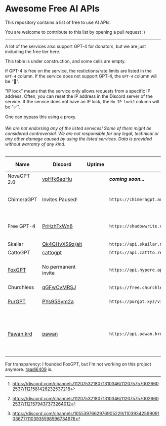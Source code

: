 # Awesome Free AI APIs

This repository contains a list of free to use AI APIs.


You are welcome to contribute to this list by opening a pull request :)

***

A lot of the services also support GPT-4 for donators, but we are just including the free tier here.

This table is under construction, and some cells are empty.

If GPT-4 is free on the service, the restictions/rate limits are listed in the `GPT-4` column. If the service does not support GPT-4, the `GPT-4` column will be "🚫".

"IP lock" means that the service only allows requests from a specific IP address. Often, you can reset the IP address in the Discord server of the service. If the service does not have an IP lock, the `No IP lock?` column will be "✅".

One can bypass this using a proxy.

###### We are not endorsing any of the listed services! Some of them might be considered controversial. We are not responsible for any legal, technical or any other damage caused by using the listed services. Data is provided without warranty of any kind.

| Name                                               | Discord                                                                                  | Uptime | API Endpoint                                                          | GPT-4     | No IP lock? | Rate limits                   | No key required? | Note                                    |
| -------------------------------------------------- | ---------------------------------------------------------------------------------------- | ------ | --------------------------------------------------------------------- | --------- | ----------- | ----------------------------- | ---------------- | --------------------------------------- |
| NovaGPT 2.0                                        | [vpHfk6eqHu](https://discord.gg/vpHfk6eqHu)                                              |        | ***coming soon...***                                                  | ✅        | ✅          |                               | ✅               |                                         |
| ChimeraGPT                                         | Invites Paused!                                                                          |        | `https://chimeragpt.adventblocks.cc/v1`                               | ✅        | ✅          | 40/minute, 40k/day            | ❌               | GPT-4 uses poe.com, quite controversial |
| Free GPT-4                                         | [PrHzhTxWn6](https://discord.gg/PrHzhTxWn6)                                              |        | `https://shadowwrite.com/v1`                                          | 100/3h    | ✅          | GPT-3.5: 500/3h; All: 100/min | ❌               |                                         |
| Skailar                                            | [Qk4QHvXS9z](https://discord.com/invite/Qk4QHvXS9z)/[alt](https://discord.gg/CAPKjGmbVZ) |        | `https://api.skailar.net/v1`                                          | 5/day[^2] | ✅          | 2k/day[^3]                    | ❌               |                                         |
| CattoGPT                                           | [cattogpt](https://discord.gg/cattogpt)                                                  |        | `https://api.cattto.repl.co/v1`                                       | 150       | ❌          | 20k                           | ❌               |                                         |
| [FoxGPT](https://github.com/FoxGPT/gpt)            | No permanent invite                                                                      |        | `https://api.hypere.app`                                              | ❌        | ✅          | 30k/day 2k/h 60/min 5/sec     | ❌               | Frequent issues                         |
| Churchless                                         | [qGFwCvMRSJ](https://discord.gg/qGFwCvMRSJ)                                              |        | `https://free.churchless.tech/v1`/`https://bypass.churchless.tech/v1` | ❌        | ✅          |                               | ❌               |                                         |
| [PurGPT](https://purgpt.xyz/#ratelimits)           | [PYs95Sym2a](https://discord.gg/PYs95Sym2a)                                              |        | `https://purgpt.xyz/v1`                                               | ❌        | ✅          | 10/10 secs 2000/day           | ❌               |                                         |
| [Pawan.krd](https://github.com/PawanOsman/ChatGPT) | [pawan](https://discord.gg/pawan)                                                        |        | `https://api.pawan.krd/v1`                                            | ❌        | ❌          | 250/day[^1]                   | ❌               | Also offers an `unfiltered` endpoint which costs twice as much tokens |

[^1]: https://discord.com/channels/1055397662976905229/1103934259909103677/1103935598596734976
[^2]: https://discord.com/channels/1120753218071310346/1120757570026602537/1121581426232537218
[^3]: https://discord.com/channels/1120753218071310346/1120757570026602537/1121579437373264012

For transparency: I founded FoxGPT, but I'm not working on this project anymore. [@adi6409](https://github.com/adi6409) is.
